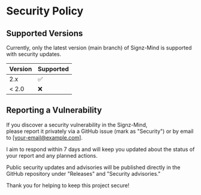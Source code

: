# Security Policy

## Supported Versions

Currently, only the latest version (main branch) of Signz-Mind is supported with security updates.

| Version | Supported          |
| ------- | ------------------ |
| 2.x     | :white_check_mark: |
| < 2.0   | :x:                |

## Reporting a Vulnerability

If you discover a security vulnerability in the Signz-Mind,  
please report it privately via a GitHub issue (mark as "Security") or by email to [your-email@example.com].

I aim to respond within 7 days and will keep you updated about the status of your report and any planned actions.

Public security updates and advisories will be published directly in the GitHub repository under "Releases" and "Security advisories."

Thank you for helping to keep this project secure!

